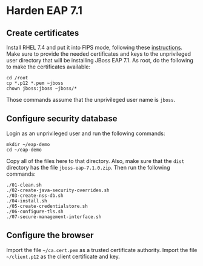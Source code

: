 # Harden EAP 7.1

## Create certificates
Install RHEL 7.4 and put it into FIPS mode, following these
[instructions](https://github.com/rlucente-se-jboss/intranet-test-certs).
Make sure to provide the needed certificates and keys to the
unprivileged user directory that will be installing JBoss EAP 7.1.
As root, do the following to make the certificates available:

    cd /root
    cp *.p12 *.pem ~jboss
    chown jboss:jboss ~jboss/*

Those commands assume that the unprivileged user name is `jboss`.

## Configure security database
Login as an unprivileged user and run the following commands:

    mkdir ~/eap-demo
    cd ~/eap-demo
    
Copy all of the files here to that directory.  Also, make sure that
the `dist` directory has the file `jboss-eap-7.1.0.zip`.  Then run
the following commands:

    ./01-clean.sh
    ./02-create-java-security-overrides.sh
    ./03-create-nss-db.sh
    ./04-install.sh
    ./05-create-credentialstore.sh
    ./06-configure-tls.sh
    ./07-secure-management-interface.sh

## Configure the browser
Import the file `~/ca.cert.pem` as a trusted certificate authority.
Import the file `~/client.p12` as the client certificate and key.


